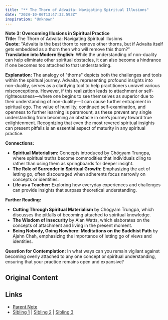 ```yaml
---
title: "** The Thorn of Advaita: Navigating Spiritual Illusions"
date: "2024-10-06T13:47:32.593Z"
inspiration: "Unknown"
---
```


  
**Note 3: Overcoming Illusions in Spiritual Practice**  
**Title:** The Thorn of Advaita: Navigating Spiritual Illusions  
**Quote:** "Advaita is the best thorn to remove other thorns, but if Advaita itself gets embedded as a thorn then who will remove this thorn?"  
**Translation into Modern English:** While the understanding of non-duality can help eliminate other spiritual obstacles, it can also become a hindrance if one becomes too attached to that understanding.  

**Explanation:** The analogy of "thorns" depicts both the challenges and tools within the spiritual journey. Advaita, representing profound insights into non-duality, serves as a clarifying tool to help practitioners unravel various misconceptions. However, if this realization leads to attachment or self-righteousness—where one begins to see themselves as superior due to their understanding of non-duality—it can cause further entrapment in spiritual ego. The value of humility, continued self-examination, and openness to further learning is paramount, as these prevent any single understanding from becoming an obstacle in one’s journey toward true enlightenment. Recognizing that even the most revered spiritual insights can present pitfalls is an essential aspect of maturity in any spiritual practice.

**Connections:**  
- **Spiritual Materialism:** Concepts introduced by Chögyam Trungpa, where spiritual truths become commodities that individuals cling to rather than using them as springboards for deeper insight.  
- **The Role of Surrender in Spiritual Growth:** Emphasizing the act of letting go, often discouraged when adherents focus narrowly on concepts or identities.  
- **Life as a Teacher:** Exploring how everyday experiences and challenges can provide insights that surpass theoretical understanding.

**Further Reading:**  
- **Cutting Through Spiritual Materialism** by Chögyam Trungpa, which discusses the pitfalls of becoming attached to spiritual knowledge.  
- **The Wisdom of Insecurity** by Alan Watts, which elaborates on the concepts of attachment and living in the present moment.  
- **Being Nobody, Going Nowhere: Meditations on the Buddhist Path** by Ajahn Chah, emphasizing the importance of letting go of views and identities.  

**Question for Contemplation:** In what ways can you remain vigilant against becoming overly attached to any one concept or spiritual understanding, ensuring that your practice remains open and expansive?  


## Original Content



## Links

- [Parent Note](/parent-note.md)
- [Sibling 1](/zettel1.md) | [Sibling 2](/zettel2.md) | [Sibling 3](/zettel3.md)
